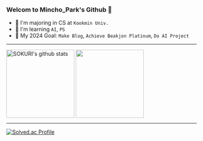 ### Welcom to Mincho_Park's Github 👋

- 🏫 I'm majoring in CS at `Kookmin Univ.`
- 🌱 I'm learning `AI`, `PS`
- 🎯 My 2024 Goal: `Make Blog`, `Achieve Beakjon Platinum`, `Do AI Project`

---

<a href="https://github.com/Chani0125"><img align="center" style="height:180px" src="https://github-readme-stats.vercel.app/api?username=Chani0125&show_icons=true&include_all_commits=true&theme=nord&hide_border=true" alt="SOKURI's github stats" /></a>
<a href="https://github.com/Chani0125"><img align="center" style="height:180px" src="https://github-readme-stats.vercel.app/api/top-langs/?username=Chani0125&layout=compact&theme=nord&hide_border=true" /></a> 

---

[![Solved.ac Profile](http://mazassumnida.wtf/api/generate_badge?boj=ap25ap25)](https://solved.ac/ap25ap25)

<!--
**Chani0125/Chani0125** is a ✨ _special_ ✨ repository because its `README.md` (this file) appears on your GitHub profile.

Here are some ideas to get you started:

- 🔭 I’m currently working on ...
- 🌱 I’m currently learning ...
- 👯 I’m looking to collaborate on ...
- 🤔 I’m looking for help with ...
- 💬 Ask me about ...
- 📫 How to reach me: ...
- 😄 Pronouns: ...
- ⚡ Fun fact: ...
-->
